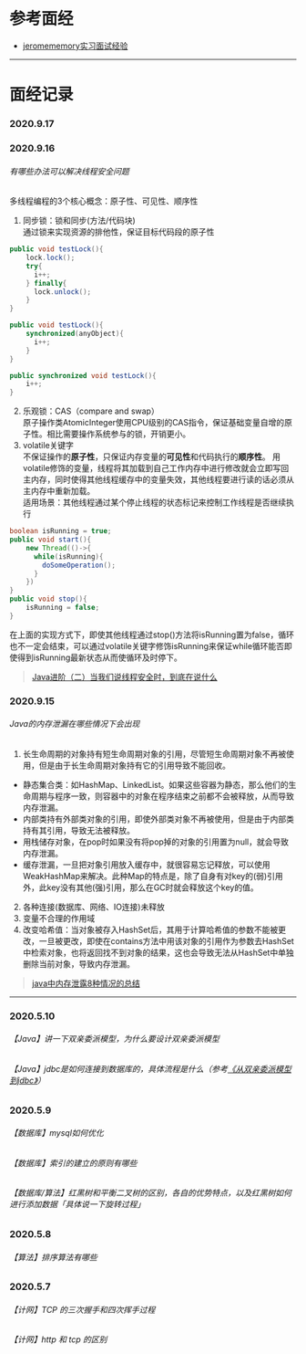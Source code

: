 # 参考面经
* [jeromememory实习面试经验](https://jeromememory.github.io/2020/03/17/%E5%AE%9E%E4%B9%A0%E9%9D%A2%E8%AF%95%E7%BB%8F%E9%AA%8C.html)

-------------------------------------------------
# 面经记录
### 2020.9.17

### 2020.9.16
###### 有哪些办法可以解决线程安全问题
多线程编程的3个核心概念：原子性、可见性、顺序性
1. 同步锁：锁和同步(方法/代码块)  
通过锁来实现资源的排他性，保证目标代码段的原子性
```Java
public void testLock(){
    lock.lock();
    try{
      i++;
    } finally{
      lock.unlock();
    }
}
```
```Java
public void testLock(){
    synchronized(anyObject){
      i++;
    }
}
```
```Java
public synchronized void testLock(){
    i++;
}
```
2. 乐观锁：CAS（compare and swap）  
原子操作类AtomicInteger使用CPU级别的CAS指令，保证基础变量自增的原子性。相比需要操作系统参与的锁，开销更小。
3. volatile关键字  
不保证操作的**原子性**，只保证内存变量的**可见性**和代码执行的**顺序性**。
用volatile修饰的变量，线程将其加载到自己工作内存中进行修改就会立即写回主内存，同时使得其他线程缓存中的变量失效，其他线程要进行读的话必须从主内存中重新加载。  
适用场景：其他线程通过某个停止线程的状态标记来控制工作线程是否继续执行
```Java
boolean isRunning = true;
public void start(){
    new Thread(()->{
      while(isRunning){
        doSomeOperation();
      }
    })
}
public void stop(){
    isRunning = false;
}
```
在上面的实现方式下，即使其他线程通过stop()方法将isRunning置为false，循环也不一定会结束，可以通过volatile关键字修饰isRunning来保证while循环能否即使得到isRunning最新状态从而使循环及时停下。

>[Java进阶（二）当我们说线程安全时，到底在说什么](http://www.jasongj.com/java/thread_safe/)

### 2020.9.15
###### Java的内存泄漏在哪些情况下会出现
1. 长生命周期的对象持有短生命周期对象的引用，尽管短生命周期对象不再被使用，但是由于长生命周期对象持有它的引用导致不能回收。
* 静态集合类：如HashMap、LinkedList。如果这些容器为静态，那么他们的生命周期与程序一致，则容器中的对象在程序结束之前都不会被释放，从而导致内存泄漏。
* 内部类持有外部类对象的引用，即使外部类对象不再被使用，但是由于内部类持有其引用，导致无法被释放。
* 用栈储存对象，在pop时如果没有将pop掉的对象的引用置为null，就会导致内存泄漏。
* 缓存泄漏，一旦把对象引用放入缓存中，就很容易忘记释放，可以使用WeakHashMap来解决。此种Map的特点是，除了自身有对key的(弱)引用外，此key没有其他(强)引用，那么在GC时就会释放这个key的值。
2. 各种连接(数据库、网络、IO连接)未释放
3. 变量不合理的作用域
4. 改变哈希值：当对象被存入HashSet后，其用于计算哈希值的参数不能被更改，一旦被更改，即使在contains方法中用该对象的引用作为参数去HashSet中检索对象，也将返回找不到对象的结果，这也会导致无法从HashSet中单独删除当前对象，导致内存泄漏。
> [java中内存泄露8种情况的总结](https://blog.csdn.net/weter_drop/article/details/89387564)

-------------------------------------------------
### 2020.5.10
###### 【Java】讲一下双亲委派模型，为什么要设计双亲委派模型
###### 【Java】jdbc是如何连接到数据库的，具体流程是什么（参考[《从双亲委派模型到jdbc》](https://jeromememory.github.io/2020/03/19/%E4%BB%8E%E5%8F%8C%E4%BA%B2%E5%A7%94%E6%B4%BE%E6%A8%A1%E5%9E%8B%E5%88%B0%20jdbc.html)）
### 2020.5.9
###### 【数据库】mysql如何优化
###### 【数据库】索引的建立的原则有哪些
###### 【数据库/算法】红黑树和平衡二叉树的区别，各自的优势特点，以及红黑树如何进行添加数据「具体说一下旋转过程」
### 2020.5.8
###### 【算法】排序算法有哪些
### 2020.5.7
###### 【计网】TCP 的三次握手和四次挥手过程
###### 【计网】http 和 tcp 的区别

